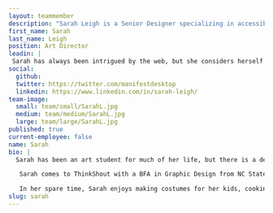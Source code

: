 ```yaml
---
layout: teammember
description: "Sarah Leigh is a Senior Designer specializing in accessible user experience at ThinkShout, a full service digital agency and B-Corp that specializes in nonprofit tech, digital strategy, website development, accessible design, and brand work."
first_name: Sarah
last_name: Leigh
position: Art Director
leadin: |
 Sarah has always been intrigued by the web, but she considers herself an art student, first and foremost.
social:
  github:
  twitter: https://twitter.com/manifestdesktop
  linkedin: https://www.linkedin.com/in/sarah-leigh/
team-image:
  small: team/small/SarahL.jpg
  medium: team/medium/SarahL.jpg
  large: team/large/SarahL.jpg
published: true
current-employee: false
name: Sarah
bio: |
  Sarah has been an art student for much of her life, but there is a definite distinction between art and design. To put it in her own words, "design needs to communicate." She finds the union of visual and written communication in graphic design to be a powerful force. It's a mindset we welcome here at ThinkShout, where the work of mission-driven organizations needs to be conveyed to potential supporters in a succinct but evocative manner.

   Sarah comes to ThinkShout with a BFA in Graphic Design from NC State University. It was there that she got into typography, and has been a self-proclaimed design nerd ever since! She has been designing professionally since 2008, most recently in the healthcare field. Not only does she bring a passion for design to ThinkShout, but Sarah was publishing web pages as early as age 9. If that doesn't impress you, perhaps the fact that she drove and camped across the country solo will?

   In her spare time, Sarah enjoys making costumes for her kids, cooking, vintage store digging, and making mixtapes for her friends (and coworkers!)
slug: sarah
---
```

